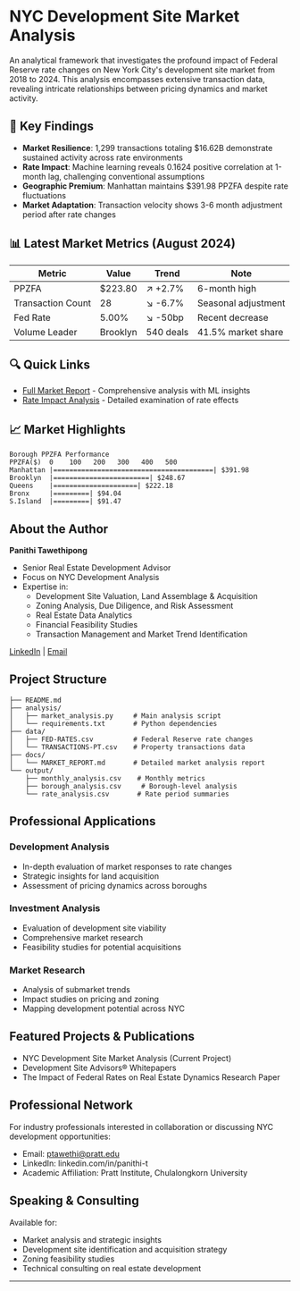 # NYC Development Site Market Analysis

An analytical framework that investigates the profound impact of Federal Reserve rate changes on New York City's development site market from 2018 to 2024. This analysis encompasses extensive transaction data, revealing intricate relationships between pricing dynamics and market activity.

## 🎯 Key Findings
- **Market Resilience**: 1,299 transactions totaling $16.62B demonstrate sustained activity across rate environments
- **Rate Impact**: Machine learning reveals 0.1624 positive correlation at 1-month lag, challenging conventional assumptions
- **Geographic Premium**: Manhattan maintains $391.98 PPZFA despite rate fluctuations
- **Market Adaptation**: Transaction velocity shows 3-6 month adjustment period after rate changes

## 📊 Latest Market Metrics (August 2024)
| Metric | Value | Trend | Note |
|--------|-------|-------|------|
| PPZFA | $223.80 | ↗️ +2.7% | 6-month high |
| Transaction Count | 28 | ↘️ -6.7% | Seasonal adjustment |
| Fed Rate | 5.00% | ↘️ -50bp | Recent decrease |
| Volume Leader | Brooklyn | 540 deals | 41.5% market share |

## 🔍 Quick Links
- [Full Market Report](docs/MARKET_REPORT.md) - Comprehensive analysis with ML insights
- [Rate Impact Analysis](docs/RATE_ANALYSIS.md) - Detailed examination of rate effects

## 📈 Market Highlights
```
Borough PPZFA Performance
PPZFA($)  0    100   200   300   400   500
Manhattan |========================================| $391.98
Brooklyn  |========================| $248.67
Queens    |=====================| $222.18
Bronx     |=========| $94.04
S.Island  |=========| $91.47
```

## About the Author
**Panithi Tawethipong**  
- Senior Real Estate Development Advisor  
- Focus on NYC Development Analysis  
- Expertise in:  
  - Development Site Valuation, Land Assemblage & Acquisition  
  - Zoning Analysis, Due Diligence, and Risk Assessment  
  - Real Estate Data Analytics  
  - Financial Feasibility Studies  
  - Transaction Management and Market Trend Identification  

[LinkedIn](linkedin.com/in/panithi-t) | [Email](ptawethi@pratt.edu)  

## Project Structure

```
├── README.md
├── analysis/
│   ├── market_analysis.py     # Main analysis script
│   └── requirements.txt       # Python dependencies
├── data/
│   ├── FED-RATES.csv          # Federal Reserve rate changes
│   └── TRANSACTIONS-PT.csv    # Property transactions data
├── docs/
│   └── MARKET_REPORT.md       # Detailed market analysis report
└── output/
    ├── monthly_analysis.csv    # Monthly metrics
    ├── borough_analysis.csv     # Borough-level analysis
    └── rate_analysis.csv       # Rate period summaries
```

## Professional Applications

### Development Analysis
- In-depth evaluation of market responses to rate changes
- Strategic insights for land acquisition
- Assessment of pricing dynamics across boroughs

### Investment Analysis
- Evaluation of development site viability
- Comprehensive market research
- Feasibility studies for potential acquisitions

### Market Research
- Analysis of submarket trends
- Impact studies on pricing and zoning
- Mapping development potential across NYC

## Featured Projects & Publications
- NYC Development Site Market Analysis (Current Project)
- Development Site Advisors® Whitepapers
- The Impact of Federal Rates on Real Estate Dynamics Research Paper

## Professional Network
For industry professionals interested in collaboration or discussing NYC development opportunities:  
- Email: ptawethi@pratt.edu  
- LinkedIn: linkedin.com/in/panithi-t  
- Academic Affiliation: Pratt Institute, Chulalongkorn University  

## Speaking & Consulting
Available for:  
- Market analysis and strategic insights  
- Development site identification and acquisition strategy  
- Zoning feasibility studies  
- Technical consulting on real estate development  

--- 
